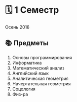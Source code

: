 # 🗓 1 Семестр

Осень 2018

## 📚 Предметы

1. Основы программирования
2. Информатика
3. Математический анализ
4. Английский язык
5. Аналитическая геометрия
6. Начертательная геометрия
7. Соцология
8. Физ-ра
